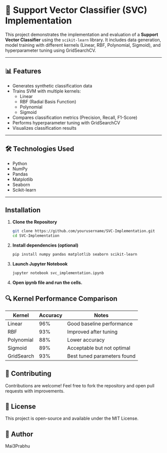 # 🧠 Support Vector Classifier (SVC) Implementation

This project demonstrates the implementation and evaluation of a **Support Vector Classifier** using the `scikit-learn` library. It includes data generation, model training with different kernels
(Linear, RBF, Polynomial, Sigmoid), and hyperparameter tuning using GridSearchCV.

---

## 📊 Features

- Generates synthetic classification data
- Trains SVM with multiple kernels:
  - Linear
  - RBF (Radial Basis Function)
  - Polynomial
  - Sigmoid
- Compares classification metrics (Precision, Recall, F1-Score)
- Performs hyperparameter tuning with GridSearchCV
- Visualizes classification results

---

## 🛠 Technologies Used

- Python
- NumPy
- Pandas
- Matplotlib
- Seaborn
- Scikit-learn

---

## Installation
1. **Clone the Repository**

   ```bash
   git clone https://github.com/yourusername/SVC-Implementation.git
   cd SVC-Implementation
   
2. **Install dependencies (optional)**

   ```bash
   pip install numpy pandas matplotlib seaborn scikit-learn

3. **Launch Jupyter Notebook**

   ```bash
   jupyter notebook svc_implementation.ipynb


4. **Open ipynb file and run the cells.**


## 🔍 Kernel Performance Comparison

| Kernel     | Accuracy | Notes                       |
| ---------- | -------- | --------------------------- |
| Linear     | 96%      | Good baseline performance   |
| RBF        | 93%      | Improved after tuning       |
| Polynomial | 88%      | Lower accuracy              |
| Sigmoid    | 89%      | Acceptable but not optimal  |
| GridSearch | 93%      | Best tuned parameters found |


## 🤝 Contributing
Contributions are welcome! Feel free to fork the repository and open pull requests with improvements.

## 📄 License
This project is open-source and available under the MIT License.

## 👤 Author
Mai3Prabhu








